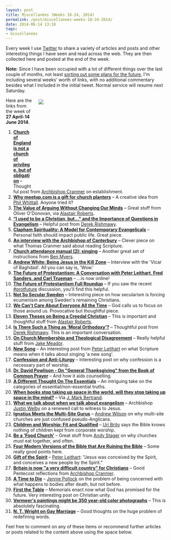 ```yaml
---
layout: post
title: Miscellanées (Weeks 18-24, 2014)
permalink: /post/miscellanees-weeks-18-24-2014/
date: 2014-06-14 13:18
tags:
- miscellanées
---
```

Every week I use <a href="http://twitter.com/jakebelder">Twitter</a> to share a variety of articles and posts and other interesting things I have seen and read across the web. They are then collected here and posted at the end of the week.

**Note:** Since I have been occupied with a lot of different things over the last couple of months, not least [sorting out some plans for the future](https://twitter.com/jakebelder/status/467612027192897536), I'm including several weeks' worth of links, with no additional commentary besides what I included in the initial tweet. Normal service will resume next Saturday.

<div style="float: right; margin: 5px 1px 0px 20px; width: 400px; height: 276px;"><img src="https://dl.dropboxusercontent.com/u/3897986/Jake%20Blog%20Images/potluck.jpg"></div>
Here are the links from the week of <strong>27 April-14 June 2014</strong>.

<ol>
<li><strong><a href="http://bit.ly/QY7N0I">Church of England is not a church of privilege, but of obligation</a></strong> – Thoughtful post from <a href="http://twitter.com/His_Grace">Archbishop Cranmer</a> on establishment.</li>

<li><strong><a href="http://bit.ly/QY81Fc">Why meetup.com is a gift for church planters</a></strong> – A creative idea from <a href="http://twitter.com/simplepastor">Phil Whittall</a>. Anyone tried it?</li>

<li><strong><a href="http://bit.ly/1tZ4Exl">The Value of Arguing Without Changing Our Minds</a></strong> – Great stuff from Oliver O'Donovan, via <a href="http://twitter.com/zugzwanged">Alastair Roberts</a>.</li>

<li><strong><a href="http://bit.ly/1o2DtNU">“I used to be a Christian, but…” and the Importance of Questions in Evangelism</a></strong> – Helpful post from <a href="http://twitter.com/DZRishmawy">Derek Rishmawy</a>.</li>

<li><strong><a href="http://bit.ly/1fsA5vY">Clapham Spirituality: A Model for Contemporary Evangelicals</a></strong> – Personal faith should impact public life. Great piece.</li>

<li><strong><a href="http://bit.ly/1i5eELV">An interview with the Archbishop of Canterbury</a></strong> – Clever piece on what Thomas Cranmer said about reading Scripture.</li>

<li><strong><a href="http://bit.ly/1jcbhZP">Church attendance manual (2): singing</a></strong> – Another great set of instructions from <a href="http://twitter.com/FaithTheology">Ben Myers</a>.</li>

<li><strong><a href="http://bit.ly/1nINkIU">Andrew White: Being Jesus in the Kill Zone</a></strong> – Interview with the 'Vicar of Baghdad'. All you can say is, 'Wow.'</li>

<li><strong><a href="https://www.youtube.com/watch?v=YKekHEco87U">The Future of Protestantism: A Conversation with Peter Leithart, Fred Sanders, and Carl Trueman</a></strong> – ...is now online!</li>

<li><strong><a href="http://bit.ly/1jCsVVS">The Future of Protestantism Full Roundup</a></strong> – If you saw the recent <a href="https://twitter.com/hashtag/protfuture">#protfuture</a> discussion, you'll find this helpful.</li>

<li><strong><a href="http://bit.ly/1iL3koE">Not So Secular Sweden</a></strong> – Interesting piece on how secularism is forcing ecumenism among Sweden's remaining Christians.</li>

<li><strong><a href="http://bit.ly/1iL3Oeu">We Can't Care About Everyone All the Time</a></strong> – God calls us to focus on those around us. Provocative but thoughtful piece.</li>

<li><strong><a href="http://bit.ly/1k0Kui0">Eleven Theses on Being a Creedal Christian</a></strong> – This is important and thoughtful stuff from <a href="http://twitter.com/zugzwanged">Alastair Roberts</a>.</li>

<li><strong><a href="http://bit.ly/1g84yzv">Is There Such a Thing as ‘Moral Orthodoxy’?</a></strong> – Thoughtful post from <a href="http://twitter.com/DZRishmawy">Derek Rishmawy</a>. This is an important conversation.</li>

<li><strong><a href="http://bit.ly/QLYeS4">On Church Membership and Theological Disagreement</a></strong> – Really helpful stuff from <a href="http://twitter.com/jake_meador">Jake Meador</a>.</li>

<li><strong><a href="http://bit.ly/SdzIuB">New Song</a></strong> – An interesting post from <a href="http://twitter.com/PLeithart">Peter Leithart</a> on what Scripture means when it talks about singing 'a new song'.</li>

<li><strong><a href="http://bit.ly/1jCJguJ">Confession and Anti-Liturgy</a></strong> – Interesting post on why confession is a necessary part of worship.</li>

<li><strong><a href="http://bit.ly/1oRv5UI">Dr. David Powlison - On "General Thanksgiving" from the Book of Common Prayer</a></strong> – And how it aids counselling.</li>

<li><strong><a href="http://bit.ly/1oRxzm0">A Different Thought On The Essentials</a></strong> – An intriguing take on the categories of essential/non-essential truths.</li>

<li><strong><a href="http://bit.ly/1pQSgMo">When books stop taking up space in the world, will they stop taking up space in the mind?</a></strong> – Via <a href="http://twitter.com/jmarkbertrand">J. Mark Bertrand</a>.</li>

<li><strong><a href="http://bit.ly/1ne38DC">What we talk about when we talk about evangelism</a></strong> – Archbishop <a href="http://twitter.com/JustinWelby">Justin Welby</a> on a renewed call to witness to Jesus.</li>

<li><strong><a href="http://bit.ly/SbcqVH">Ignatius Meets the Multi-Site Gurus</a></strong> – <a href="http://twitter.com/AJWTheology">Andrew Wilson</a> on why multi-site churches are just confused pseudo-Anglicans.</li>

<li><strong><a href="http://bit.ly/1pHMPCg">Children and Worship: Fit and Qualified</a></strong> – <a href="http://twitter.com/uribrito">Uri Brito</a> says the Bible knows nothing of children kept from corporate worship.</li>

<li><strong><a href="http://bit.ly/1heKpse">Be a 'Food Church'</a></strong> – Great stuff from <a href="http://twitter.com/ARStager">Andy Stager</a> on why churches <em>must</em> eat together, and often.</li>

<li><strong><a href="http://bit.ly/1mwK68n">Four Modern Versions of the Bible that Are Ruining the Bible</a></strong> – Some really good points here.</li>

<li><strong><a href="http://bit.ly/1ihiymm">Gift of the Spirit</a></strong> – <a href="http://twitter.com/PLeithart">Peter Leithart</a>: "Jesus was conceived by the Spirit, and conceives a new people by the Spirit."</li>

<li><strong><a href="http://bit.ly/1oGZmUN">Britain is now "a very difficult country" for Christians</a></strong> – Good Pentecost reflections from <a href="http://twitter.com/His_Grace">Archbishop Cranmer</a>.</li>

<li><strong><a href="http://bit.ly/1ij0EQ0">A Time to Die</a></strong> – <a href="http://twitter.com/MissJenniep">Jennie Pollock</a> on the problem of being concerned with what happens to bodies after death, but not before.</li>

<li><strong><a href="http://bit.ly/1ij24Ks">First the Table</a></strong> – Memorials enact <em>now</em> what God has promised for the future. Very interesting post on Christian unity.</li>

<li><strong><a href="http://bit.ly/1kYBSKP">Vermeer's paintings might be 350 year-old color photographs</a></strong> – This is absolutely fascinating.</li>

<li><strong><a href="http://bit.ly/1iqwQkB">N. T. Wright on Gay Marriage</a></strong> – Good thoughts on the huge problem of redefining words.</li>
</ol>

Feel free to comment on any of these items or recommend further articles or posts related to the content above using the space below.

